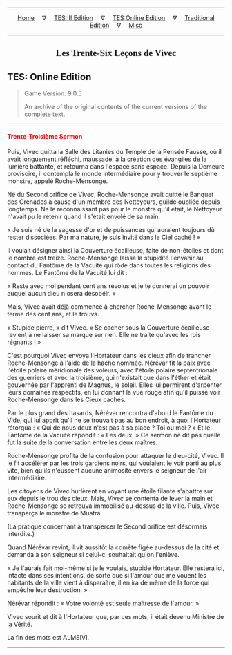 
---

<!-- Jekyll Page Links -->

<center>
<a href="../../../../index.html">Home</a>
&emsp;&nabla;&emsp;
<a href="../../../index-tes3.html">TES:III Edition</a>
&emsp;&nabla;&emsp;
<a href="../../../index-teso.html">TES:Online Edition</a>
&emsp;&nabla;&emsp;
<a href="../../../index-traditional.html">Traditional Edition</a>
&emsp;&nabla;&emsp;
<a href="../../../index-misc.html">Misc</a>
</center>

<!-- Markdown Body Below: -->

---

<center>
<h2><span style="font-family:Georgia">Les Trente-Six Leçons de Vivec</span></h2>
</center>

## TES: Online Edition

> Game Version: 9.0.5
>
> An archive of the original contents of the current versions of the complete text.

---

#### <span style="color:red">Trente-Troisième Sermon</span>

Puis, Vivec quitta la Salle des Litanies du Temple de la Pensée Fausse, où il avait longuement réfléchi, maussade, à la création des évangiles de la lumière battante, et retourna dans l'espace sans espace. Depuis la Demeure provisoire, il contempla le monde intermédiaire pour y trouver le septième monstre, appelé Roche-Mensonge.

Né du Second orifice de Vivec, Roche-Mensonge avait quitté le Banquet des Grenades à cause d'un membre des Nettoyeurs, guilde oubliée depuis longtemps. Ne le reconnaissant pas pour le monstre qu'il était, le Nettoyeur n'avait pu le retenir quand il s'était envolé de sa main.

« Je suis né de la sagesse d'or et de puissances qui auraient toujours dû rester dissociées. Par ma nature, je suis invité dans le Ciel caché ! »

Il voulait désigner ainsi la Couverture écailleuse, faite de non-étoiles et dont le nombre est treize. Roche-Mensonge laissa la stupidité l'envahir au contact du Fantôme de la Vacuité qui rôde dans toutes les religions des hommes. Le Fantôme de la Vacuité lui dit :

« Reste avec moi pendant cent ans révolus et je te donnerai un pouvoir auquel aucun dieu n'osera désobéir. »

Mais, Vivec avait déjà commencé à chercher Roche-Mensonge avant le terme des cent ans, et le trouva.

« Stupide pierre, » dit Vivec. « Se cacher sous la Couverture écailleuse revient à ne laisser sa marque sur rien. Elle ne traite qu'avec les rois régnants ! »

C'est pourquoi Vivec envoya l'Hortateur dans les cieux afin de trancher Roche-Mensonge à l'aide de la hache nommée. Nérévar fit la paix avec l'étoile polaire méridionale des voleurs, avec l'étoile polaire septentrionale des guerriers et avec la troisième, qui n'existait que dans l'éther et était gouvernée par l'apprenti de Magnus, le soleil. Elles lui permirent d'arpenter leurs domaines respectifs, en lui donnant la vue rouge afin qu'il puisse voir Roche-Mensonge dans les Cieux cachés.

Par le plus grand des hasards, Nérévar rencontra d'abord le Fantôme du Vide, qui lui apprit qu'il ne se trouvait pas au bon endroit, à quoi l'Hortateur rétorqua : « Qui de nous deux n'est pas à sa place ? Toi ou moi ? » Et le Fantôme de la Vacuité répondit : « Les deux. » Ce sermon ne dit pas quelle fut la suite de la conversation entre les deux maîtres.

Roche-Mensonge profita de la confusion pour attaquer le dieu-cité, Vivec. Il le fit accélérer par les trois gardiens noirs, qui voulaient le voir parti au plus vite, bien qu'ils n'eussent aucune animosité envers le seigneur de l'air intermédiaire.

Les citoyens de Vivec hurlèrent en voyant une étoile filante s'abattre sur eux depuis le trou des cieux. Mais, Vivec se contenta de lever la main et Roche-Mensonge se retrouva immobilisé au-dessus de la ville. Puis, Vivec transperça le monstre de Muatra.

(La pratique concernant à transpercer le Second orifice est désormais interdite.)

Quand Nérévar revint, il vit aussitôt la comète figée au-dessus de la cité et demanda à son seigneur si celui-ci souhaitait qu'on l'enlève.

« Je l'aurais fait moi-même si je le voulais, stupide Hortateur. Elle restera ici, intacte dans ses intentions, de sorte que si l'amour que me vouent les habitants de la ville vient à disparaître, il en ira de même de la force qui empêche leur destruction. »

Nérévar répondit : « Votre volonté est seule maîtresse de l'amour. »

Vivec sourit et dit à l'Hortateur que, par ces mots, il était devenu Ministre de la Vérité.

La fin des mots est ALMSIVI.

---
